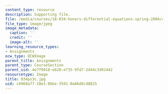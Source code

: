 ```yaml
---
content_type: resource
description: Supporting file.
file: /media/courses/18-034-honors-differential-equations-spring-2004/c6968a7718e10bbe35910a66d8cd8815_034ps3c.jpg
file_type: image/jpeg
image_metadata:
  caption: ''
  credit: ''
  image-alt: ''
learning_resource_types:
- Assignments
ocw_type: OCWImage
parent_title: Assignments
parent_type: CourseSection
parent_uid: 4e7f9918-eb20-ef35-9fd7-2d44c3d91442
resourcetype: Image
title: 034ps3c.jpg
uid: c6968a77-18e1-0bbe-3591-0a66d8cd8815
---
```

